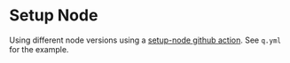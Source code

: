 # Setup Node
Using different node versions using a [setup-node github action](https://github.com/actions/setup-node). See `q.yml` for the example.  